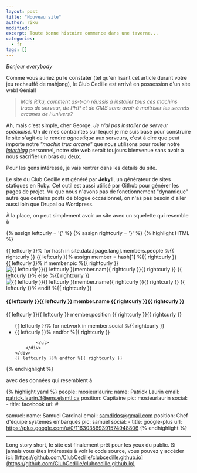 ```yaml
---
layout: post
title: "Nouveau site"
author: riku
modified:
excerpt: Toute bonne histoire commence dans une taverne...
categories:
  - fr
tags: []
---
```


_Bonjour everybody_

Comme vous auriez pu le constater (tel qu'en lisant cet article durant votre jeu rechauffé de mahjong), le Club Cedille est arrivé en possession d'un site web! Génial!

> _Mais Riku, comment as-t-on réussis à installer tous ces machins trucs de serveur, de PHP et de CMS sans avoir à maitriser les secrets arcanes de l'univers?_

Ah, mais c'est simple, cher George. _Je n'ai pas installer de serveur spécialisé._ Un de mes contraintes sur lequel je me suis basé pour construire le site s'agit de le rendre _agnostique_ aux serveurs, c'est à dire que peut importe notre _"machin truc arcane"_ que nous utilisons pour rouler notre _[Interblag](http://xkcd.com/181/)_ personnel, notre site web serait toujours bienvenue sans avoir à nous sacrifier un bras ou deux.

Pour les gens intéressé, je vais rentrer dans les détails du site.

Le site du Club Cedille est généré par **Jekyll**, un générateur de sites statiques en Ruby. Cet outil est aussi utilisé par Github pour générer les pages de projet. Vu que nous n'avons pas de fonctionnement "dynamique" autre que certains posts de blogue occasionnel, on n'as pas besoin d'aller aussi loin que Drupal ou Wordpress. 

À la place, on peut simplement avoir un site avec un squelette qui resemble à

{% assign leftcurly = '{' %}
{% assign rightcurly = '}' %}
{% highlight HTML %}
<div class="row">
    {{ leftcurly }}% for hash in site.data.[page.lang].members.people %{{ rightcurly }}
    {{ leftcurly }}% assign member = hash[1] %{{ rightcurly }}
    <div class="{{ leftcurly }}% if forloop.length < 3 %{{ rightcurly }}col-sm-{{ leftcurly }}{{ leftcurly }}12 | divided_by: forloop.length{{ rightcurly }}{{ rightcurly }} {{ leftcurly }}% else %{{ rightcurly }}col-sm-4{{ leftcurly }}% endif %{{ rightcurly }}">
        <div class="team-member">
        {{ leftcurly }}% if member.pic %{{ rightcurly }}
            <img src="{{ leftcurly }}{{ leftcurly }}site.baseurl{{ rightcurly }}{{ rightcurly }}/img/team/{{ leftcurly }}{{ leftcurly }} member.pic {{ rightcurly }}{{ rightcurly }}.jpg" class="img-responsive img-circle" alt="{{ leftcurly }}{{ leftcurly }}member.nam{{ rightcurly }}{{ rightcurly }}">
        {{ leftcurly }}% else %{{ rightcurly }}
            <img src="{{ leftcurly }}{{ leftcurly }}member.email | to_gravatar{{ rightcurly }}{{ rightcurly }}?s=225&d=mm" alt="{{ leftcurly }}{{ leftcurly }}member.name{{ rightcurly }}{{ rightcurly }}">
        {{ leftcurly }}% endif %{{ rightcurly }}
            <h4>{{ leftcurly }}{{ leftcurly }} member.name {{ rightcurly }}{{ rightcurly }}</h4>
            <p class="text-muted">{{ leftcurly }}{{ leftcurly }} member.position {{ rightcurly }}{{ rightcurly }}</p>
            <ul class="list-inline social-buttons">
                {{ leftcurly }}% for network in member.social %{{ rightcurly }}
                <li><a href="{{ leftcurly }}{{ leftcurly }} network.url {{ rightcurly }}{{ rightcurly }}"><i class="fa fa-{{ leftcurly }}{{ leftcurly }} network.title {{ rightcurly }}{{ rightcurly }}"></i></a>
                {{ leftcurly }}% endfor %{{ rightcurly }}

            </ul>
        </div>
    </div>
    {{ leftcurly }}% endfor %{{ rightcurly }}
</div>
{% endhighlight %}

avec des données qui resemblent à

{% highlight yaml %}
people:
  mosieurlaurin:
    name: Patrick Laurin
    email: patrick.laurin.3@ens.etsmtl.ca
    position: Capitaine
    pic: mosieurlaurin
    social:
      - title: facebook
        url: #

  samuel:
    name: Samuel Cardinal
    email: samdidos@gmail.com
    position: Chef d'équipe systèmes embarqués
    pic: samuel
    social:
      - title: google-plus
        url: https://plus.google.com/u/0/116303569391574948806
{% endhighlight %}

---

Long story short, le site est finalement prêt pour les yeux du public. Si jamais vous êtes intéressés à voir le code source, vous pouvez y accéder ici: [https://github.com/ClubCedille/clubcedille.github.io](https://github.com/ClubCedille/clubcedille.github.io)
